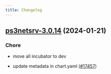 ```yaml
---
title: Changelog
---
```




## [ps3netsrv-3.0.14](https://github.com/truecharts/charts/compare/ps3netsrv-3.0.13...ps3netsrv-3.0.14) (2024-01-21)

### Chore



- move all incubator to dev

- update metadata in chart.yaml ([#17457](https://github.com/truecharts/charts/issues/17457))